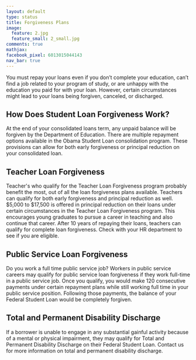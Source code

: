 ```yaml
---
layout: default
type: status
title: Forgiveness Plans
image:
  feature: 2.jpg
  feature_small: 2_small.jpg
comments: true
mathjax:
facebook_pixel: 6013015044143
nav_bar: true
---
```


You must repay your loans even if you don’t complete your education, can’t find a job related to your program of study, or are unhappy with the education you paid for with your loan.  However, certain circumstances might lead to your loans being forgiven, canceled, or discharged.

## How Does Student Loan Forgiveness Work?

At the end of your consolidated loans term, any unpaid balance will be forgiven by the Department of Education. There are multiple repayment options available in the Obama Student Loan consolidation program. These provisions can allow for both early forgiveness or principal reduction on your consolidated loan.

## Teacher Loan Forgiveness

Teacher's who qualify for the Teacher Loan Forgiveness program probably benefit the most, out of all the loan forgiveness plans available. Teachers can qualify for both early forgiveness and principal reduction as well. $5,000 to $17,500 is offered in principal reduction on their loans under certain circumstances in the Teacher Loan Forgiveness program.  This encourages young graduates to pursue a career in teaching and also continue that career. After 10 years of repaying their loans, teachers can qualify for complete loan forgiveness.  Check with your HR department to see if you are eligible.

## Public Service Loan Forgiveness

Do you work a full time public service job? Workers in public service careers may qualify for public service loan forgiveness if they work full-time in a public service job.  Once you qualify, you would make 120 consecutive payments under certain repayment plans while still working full time in your public service position. Following those payments, the balance of your Federal Student Loan would be completely forgiven.

## Total and Permanent Disability Discharge

If a borrower is unable to engage in any substantial gainful activity because of a mental or physical impairment, they may qualify for Total and Permanent Disability Discharge on their Federal Student Loan. Contact us for more information on total and permanent disability discharge.